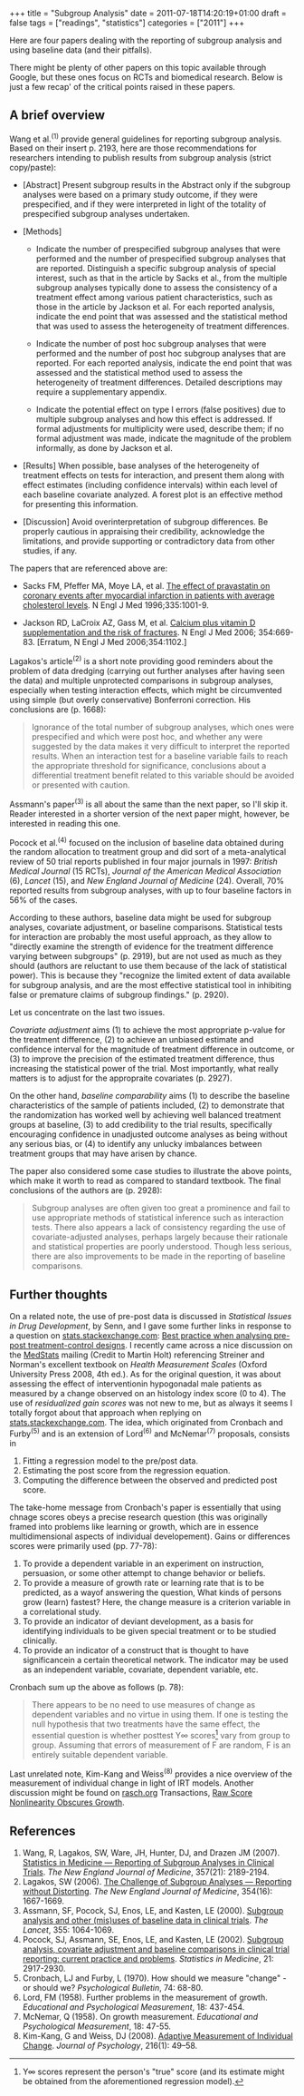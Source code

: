 +++
title = "Subgroup Analysis"
date = 2011-07-18T14:20:19+01:00
draft = false
tags = ["readings", "statistics"]
categories = ["2011"]
+++

Here are four papers dealing with the reporting of subgroup analysis and using baseline data (and their pitfalls).

<!--more-->

There might be plenty of other papers on this topic available through Google, but these ones focus on RCTs and biomedical research. Below is just a few recap' of the critical points raised in these papers.

## A brief overview

Wang et al.<sup>(1)</sup> provide general guidelines for reporting subgroup analysis. Based on their insert p. 2193, here are those recommendations for researchers intending to publish results from subgroup analysis (strict copy/paste):

* [Abstract] Present subgroup results in the Abstract only if the subgroup analyses were based on a primary study outcome, if they were prespecified, and if they were interpreted in light of the totality of prespecified subgroup analyses undertaken.

* [Methods]
  
  * Indicate the number of prespecified subgroup analyses that were performed and the number of prespecified subgroup analyses that are reported. Distinguish a specific subgroup analysis of special interest, such as that in the article by Sacks et al., from the multiple subgroup analyses typically done to assess the consistency of a treatment effect among various patient characteristics, such as those in the article by Jackson et al. For each reported analysis, indicate the end point that was assessed and the statistical method that was used to assess the heterogeneity of treatment differences.
  * Indicate the number of post hoc subgroup analyses that were performed and the number of post hoc subgroup analyses that are reported. For each reported analysis, indicate the end point that was assessed and the statistical method used to assess the heterogeneity of treatment differences. Detailed descriptions may require a supplementary appendix.
  
  * Indicate the potential effect on type I errors (false positives) due to multiple subgroup analyses and how this effect is addressed. If formal adjustments for multiplicity were used, describe them; if no formal adjustment was made, indicate the magnitude of the problem informally, as done by Jackson et al.

* [Results] When possible, base analyses of the heterogeneity of treatment effects on tests for interaction, and present them along with effect estimates (including confidence intervals) within each level of each baseline covariate analyzed. A forest plot is an effective method for presenting this information.

* [Discussion] Avoid overinterpretation of subgroup differences. Be properly cautious in appraising their credibility, acknowledge the limitations, and provide supporting or contradictory data from other studies, if any.

The papers that are referenced above are:

* Sacks FM, Pfeffer MA, Moye LA, et al. [The effect of pravastatin on coronary events after myocardial infarction in patients with average cholesterol levels](http://courses.ahc.umn.edu/pharmacy/5822/Lectures/CARETrial.pdf). N Engl J Med 1996;335:1001-9.
 
* Jackson RD, LaCroix AZ, Gass M, et al. [Calcium plus vitamin D supplementation and the risk of fractures](http://www.nejm.org/doi/full/10.1056/NEJMoa055218). N Engl J Med 2006; 354:669-83. [Erratum, N Engl J Med 2006;354:1102.]

Lagakos's article<sup>(2)</sup> is a short note providing good reminders about the problem of data dredging (carrying out further analyses after having seen the data) and multiple unprotected comparisons in subgroup analyses, especially when testing interaction effects, which might be circumvented using simple (but overly conservative) Bonferroni correction. His conclusions are (p. 1668):

> Ignorance of the total number of subgroup analyses, which ones were prespecified and which were post hoc, and whether any were suggested by the data makes it very difficult to interpret the reported results. When an interaction test for a baseline variable fails to reach the appropriate threshold for significance, conclusions about a differential treatment benefit related to this variable should be avoided or presented with caution.

Assmann's paper<sup>(3)</sup> is all about the same than the next paper, so I'll skip it. Reader interested in a shorter version of the next paper might, however, be interested in reading this one.

Pocock et al.<sup>(4)</sup> focused on the inclusion of baseline data obtained during the random allocation to treatment group and did sort of a meta-analytical review of 50 trial reports published in four major journals in 1997: *British Medical Journal* (15 RCTs), *Journal of the American Medical Association* (6), *Lancet* (15), and *New England Journal of Medicine* (24). Overall, 70% reported results from subgroup analyses, with up to four baseline factors in 56% of the cases. 

According to these authors, baseline data might be used for subgroup analyses, covariate adjustment, or baseline comparisons. Statistical tests for interaction are probably the most useful approach, as they allow to "directly examine the strength of evidence for the treatment difference varying between subgroups" (p. 2919), but are not used as much as they should (authors are reluctant to use them because of the lack of statistical power). This is because they "recognize the limited extent of data available for subgroup analysis, and are the most effective statistical tool in inhibiting false or premature claims of subgroup findings." (p. 2920).

Let us concentrate on the last two issues.

*Covariate adjustment* aims (1) to achieve the most appropriate p-value for the treatment difference, (2) to achieve an unbiased estimate and confidence interval for the magnitude of treatment difference in outcome, or (3) to improve the precision of the estimated treatment difference, thus increasing the statistical power of the trial.
Most importantly, what really matters is to adjust for the appropraite covariates (p. 2927).

On the other hand, *baseline comparability* aims (1) to describe the baseline characteristics of the sample of patients included, (2) to demonstrate that the randomization has worked well by achieving well balanced treatment groups at baseline, (3) to add credibility to the trial results, specifically encouraging confidence in unadjusted outcome analyses as being without any serious bias, or (4) to identify any unlucky imbalances between treatment groups that may have arisen by chance.

The paper also considered some case studies to illustrate the above points, which make it worth to read as compared to standard textbook.
The final conclusions of the authors are (p. 2928):

> Subgroup analyses are often given too great a prominence and fail to use appropriate methods of statistical inference such as interaction tests. There also appears a lack of consistency regarding the use of covariate-adjusted analyses, perhaps largely because their rationale and statistical properties are poorly understood. Though less serious, there are also improvements to be made in the reporting of baseline comparisons.


## Further thoughts

On a related note, the use of pre-post data is discussed in *Statistical Issues in Drug Development*, by Senn, and I gave some further links in response to a question on [stats.stackexchange.com](http://stats.stackexchange.com): [Best practice when analysing pre-post treatment-control designs](http://stats.stackexchange.com/questions/3466/best-practice-when-analysing-pre-post-treatment-control-designs). I recently came across a nice discussion on the [MedStats](http://groups.google.com/group/medstats/browse_thread/thread/165dd9cf7a6608c0) mailing (Credit to Martin Holt) referencing Streiner and Norman's excellent textbook on *Health Measurement Scales* (Oxford University Press 2008, 4th ed.). As for the original question, it was about assessing the effect of interventionin hypogonadal male patients as measured by a change observed on an histology index score (0 to 4). The use of *residualized gain scores* was not new to me, but as always it seems I totally forgot about that approach when replying on [stats.stackexchange.com](http://stats.stackexchange.com). The idea, which originated from Cronbach and Furby<sup>(5)</sup> and is an extension of Lord<sup>(6)</sup> and McNemar<sup>(7)</sup> proposals, consists in 

1. Fitting a regression model to the pre/post data.
2. Estimating the post score from the regression equation.
3. Computing the difference between the observed and predicted post score.

The take-home message from Cronbach's paper is essentially that using chnage scores obeys a precise research question (this was originally framed into problems like learning or growth, which are in essence multidimensional aspects of individual developement). Gains or differences scores were primarily used (pp. 77-78):

1. To provide a dependent variable in an experiment on instruction, persuasion, or some other attempt to change behavior or beliefs.
2. To provide a measure of growth rate or learning rate that is to be predicted, as a wayof answering the question, What kinds of persons grow (learn) fastest? Here, the change measure is a criterion variable in a correlational study.
3. To provide an indicator of deviant development, as a basis for identifying individuals to be given special treatment or to be studied clinically.
4. To provide an indicator of a construct that is thought to have significancein a certain theoretical network. The indicator may be used as an independent variable, covariate, dependent variable, etc. 

Cronbach sum up the above as follows (p. 78):

> There appears to be no need to use measures of change as dependent variables and no virtue in using them. If one is testing the null hypothesis that two treatments have the same effect, the essential question is whether posttest Y∞	scores[^1] vary from group to group. Assuming that errors of measurement of F are random, F is an entirely suitable dependent variable.

Last unrelated note, Kim-Kang and Weiss<sup>(8)</sup> provides a nice overview of the measurement of individual change in light of IRT models. Another discussion might be found on [rasch.org](http://www.rasch.org/rmt) Transactions, [Raw Score Nonlinearity Obscures Growth](http://www.rasch.org/rmt/rmt182a.htm).



## References

1. Wang, R, Lagakos, SW, Ware, JH, Hunter, DJ, and Drazen JM (2007). [Statistics in Medicine — Reporting of Subgroup Analyses in Clinical Trials](http://rds.epi-ucsf.org/ticr/syllabus/courses/7/2009/02/03/Lecture/readings/WangThe%20new%20england%20journal%20of%20medicine2007.pdf). *The New England Journal of Medicine*, 357(21): 2189-2194.
2. Lagakos, SW (2006). [The Challenge of Subgroup Analyses — Reporting without Distorting](http://www.kfshrcj.org/NR/rdonlyres/446B3BB6-6942-4E8C-AABF-6BE43D28E192/1135/StatisticsandMedicineSubgroupAnalyses.pdf). *The New England Journal of Medicine*, 354(16): 1667-1669.
3. Assmann, SF, Pocock, SJ, Enos, LE, and Kasten, LE (2000). [Subgroup analysis and other (mis)uses of baseline data in clinical trials](http://sisla06.samsi.info/multi/sa/subgroups.lancet2000.pdf). *The Lancet*, 355: 1064-1069.
4. Pocock, SJ, Assmann, SE, Enos, LE, and Kasten, LE (2002). [Subgroup analysis, covariate adjustment and baseline comparisons in clinical trial reporting: current practice and problems](http://citeseerx.ist.psu.edu/viewdoc/download?doi=10.1.1.79.3064&rep=rep1&type=pdf). *Statistics in Medicine*, 21: 2917-2930.
5. Cronbach, LJ and Furby, L (1970). How should we measure "change" - or should we? *Psychological Bulletin*, 74: 68-80.
6. Lord, FM (1958). Further problems in the measurement of growth. *Educational and Psychological Measurement*, 18: 437-454.
7. McNemar, Q (1958). On growth measurement. *Educational and Psychological Measurement*, 18: 47-55.
8. Kim-Kang, G and Weiss, DJ (2008). [Adaptive Measurement of Individual Change](http://www.assess.com/docs/Kim-Kang_and_Weiss_2008.pdf). *Journal of Psychology*, 216(1): 49–58.


[^1]: Y∞ scores represent the person's "true" score (and its estimate might be obtained from the aforementioned regression model).
